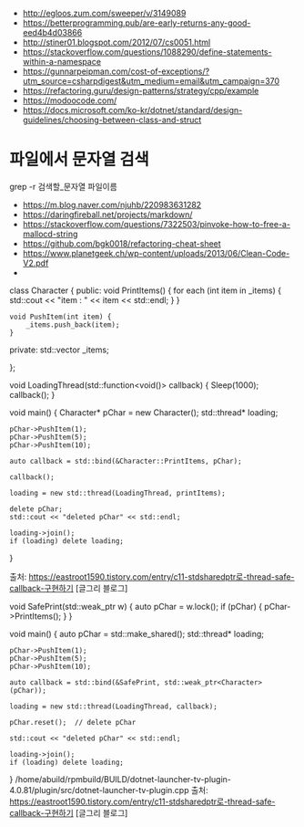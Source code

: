 * http://egloos.zum.com/sweeper/v/3149089
* https://betterprogramming.pub/are-early-returns-any-good-eed4b4d03866
* http://stiner01.blogspot.com/2012/07/cs0051.html
* https://stackoverflow.com/questions/1088290/define-statements-within-a-namespace
* https://gunnarpeipman.com/cost-of-exceptions/?utm_source=csharpdigest&utm_medium=email&utm_campaign=370
* https://refactoring.guru/design-patterns/strategy/cpp/example
* https://modoocode.com/
* https://docs.microsoft.com/ko-kr/dotnet/standard/design-guidelines/choosing-between-class-and-struct
# 파일에서 문자열 검색
grep -r 검색할_문자열 파일이름

* https://m.blog.naver.com/njuhb/220983631282
* https://daringfireball.net/projects/markdown/
* https://stackoverflow.com/questions/7322503/pinvoke-how-to-free-a-mallocd-string
* https://github.com/bgk0018/refactoring-cheat-sheet
* https://www.planetgeek.ch/wp-content/uploads/2013/06/Clean-Code-V2.pdf
* 
class Character {
public:
	void PrintItems() {
		for each (int item in _items) {
			std::cout << "item : " << item << std::endl;
		}
	}

	void PushItem(int item) {
		_items.push_back(item);
	}

private:
	std::vector<int> _items;

};

void LoadingThread(std::function<void()> callback) {
	Sleep(1000);
	callback();
}

void main() {
	Character* pChar = new Character();
	std::thread* loading;

	pChar->PushItem(1);
	pChar->PushItem(5);
	pChar->PushItem(10);

	auto callback = std::bind(&Character::PrintItems, pChar);

	callback();

	loading = new std::thread(LoadingThread, printItems);

	delete pChar;
	std::cout << "deleted pChar" << std::endl;

	loading->join();
	if (loading) delete loading;

}

출처: https://eastroot1590.tistory.com/entry/c11-stdsharedptr로-thread-safe-callback-구현하기 [글그리 블로그]


void SafePrint(std::weak_ptr<Character> w) {
	auto pChar = w.lock();
	if (pChar) {
		pChar->PrintItems();
	}
}

void main() {
	auto pChar = std::make_shared<Character>();
	std::thread* loading;

	pChar->PushItem(1);
	pChar->PushItem(5);
	pChar->PushItem(10);

	auto callback = std::bind(&SafePrint, std::weak_ptr<Character>(pChar));

	loading = new std::thread(LoadingThread, callback);

	pChar.reset();	// delete pChar

	std::cout << "deleted pChar" << std::endl;

	loading->join();
	if (loading) delete loading;

}
/home/abuild/rpmbuild/BUILD/dotnet-launcher-tv-plugin-4.0.81/plugin/src/dotnet-launcher-tv-plugin.cpp
출처: https://eastroot1590.tistory.com/entry/c11-stdsharedptr로-thread-safe-callback-구현하기 [글그리 블로그]
